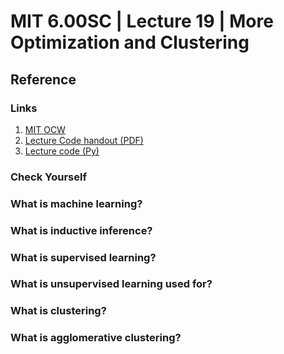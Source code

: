 # MIT 6.00SC | Lecture 19 | More Optimization and Clustering #


## Reference ##
### Links ###

1. [MIT OCW](http://ocw.mit.edu/courses/electrical-engineering-and-computer-science/6-00sc-introduction-to-computer-science-and-programming-spring-2011/unit-2/lecture-19-more-optimization-and-clustering/)
2. [Lecture Code handout (PDF)](http://ocw.mit.edu/courses/electrical-engineering-and-computer-science/6-00sc-introduction-to-computer-science-and-programming-spring-2011/unit-2/lecture-19-more-optimization-and-clustering/MIT6_00SCS11_lec19.pdf)
3. [Lecture code (Py)](http://ocw.mit.edu/courses/electrical-engineering-and-computer-science/6-00sc-introduction-to-computer-science-and-programming-spring-2011/unit-2/lecture-19-more-optimization-and-clustering/lec19.py)


### Check Yourself ###
### What is machine learning? ###
### What is inductive inference? ###
### What is supervised learning? ###
### What is unsupervised learning used for? ###
### What is clustering? ###
### What is agglomerative clustering? ###



